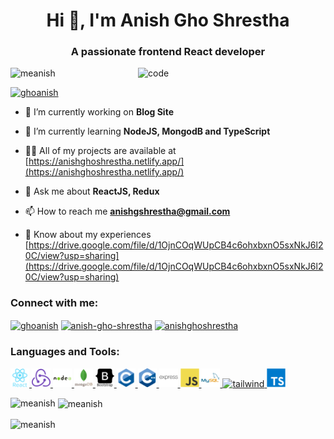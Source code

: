 <h1 align="center">Hi 👋, I'm Anish Gho Shrestha</h1>
<h3 align="center">A passionate frontend React developer</h3>

<img src="https://i.pinimg.com/564x/bf/9c/0d/bf9c0d8b5045e02cc6febd7a4c82ac63.jpg" align="right" alt="code" width="300">


<p align="left"> <img src="https://komarev.com/ghpvc/?username=meanish&label=Profile%20views&color=0e75b6&style=flat" alt="meanish" /> </p>

<p align="left"> <a href="https://twitter.com/ghoanish" target="blank"><img src="https://img.shields.io/twitter/follow/ghoanish?logo=twitter&style=for-the-badge" alt="ghoanish" /></a> </p>

- 🔭 I’m currently working on **Blog Site**

- 🌱 I’m currently learning **NodeJS, MongodB and TypeScript**

- 👨‍💻 All of my projects are available at [https://anishghoshrestha.netlify.app/](https://anishghoshrestha.netlify.app/)

- 💬 Ask me about **ReactJS, Redux**

- 📫 How to reach me **anishgshrestha@gmail.com**

- 📄 Know about my experiences [https://drive.google.com/file/d/1OjnCOqWUpCB4c6ohxbxnO5sxNkJ6l20C/view?usp=sharing](https://drive.google.com/file/d/1OjnCOqWUpCB4c6ohxbxnO5sxNkJ6l20C/view?usp=sharing)

<h3 align="left">Connect with me:</h3>
 <p align="left">
<a href="https://twitter.com/ghoanish" target="blank"><img align="center" src="https://raw.githubusercontent.com/rahuldkjain/github-profile-readme-generator/master/src/images/icons/Social/twitter.svg" alt="ghoanish" height="30" width="30" /></a>
<a href="https://linkedin.com/in/anish-gho-shrestha" target="blank"><img align="center" src="https://raw.githubusercontent.com/rahuldkjain/github-profile-readme-generator/master/src/images/icons/Social/linked-in-alt.svg" alt="anish-gho-shrestha" height="30" width="30" /></a>
<a href="https://instagram.com/anishghoshrestha" target="blank"><img align="center" src="https://raw.githubusercontent.com/rahuldkjain/github-profile-readme-generator/master/src/images/icons/Social/instagram.svg" alt="anishghoshrestha" height="30" width="30" /></a>
</p>

<h3 align="left">Languages and Tools:</h3>
<p align="left"><a href="https://reactjs.org/" target="_blank" rel="noreferrer"> <img src="https://raw.githubusercontent.com/devicons/devicon/master/icons/react/react-original-wordmark.svg" alt="react" width="30" height="30"/> </a> <a href="https://redux.js.org" target="_blank" rel="noreferrer"> <img src="https://raw.githubusercontent.com/devicons/devicon/master/icons/redux/redux-original.svg" alt="redux" width="30" height="30"/> </a><a href="https://nodejs.org" target="_blank" rel="noreferrer"> <img src="https://raw.githubusercontent.com/devicons/devicon/master/icons/nodejs/nodejs-original-wordmark.svg" alt="nodejs" width="30" height="30"/> </a> <a href="https://www.mongodb.com/" target="_blank" rel="noreferrer"> <img src="https://raw.githubusercontent.com/devicons/devicon/master/icons/mongodb/mongodb-original-wordmark.svg" alt="mongodb" width="30" height="30"/> </a><a href="https://getbootstrap.com" target="_blank" rel="noreferrer"> <img src="https://raw.githubusercontent.com/devicons/devicon/master/icons/bootstrap/bootstrap-plain-wordmark.svg" alt="bootstrap" width="30" height="30"/> </a> <a href="https://www.cprogramming.com/" target="_blank" rel="noreferrer"> <img src="https://raw.githubusercontent.com/devicons/devicon/master/icons/c/c-original.svg" alt="c" width="30" height="30"/> </a> <a href="https://www.w3schools.com/cpp/" target="_blank" rel="noreferrer"> <img src="https://raw.githubusercontent.com/devicons/devicon/master/icons/cplusplus/cplusplus-original.svg" alt="cplusplus" width="30" height="30"/> </a> <a href="https://expressjs.com" target="_blank" rel="noreferrer"> <img src="https://raw.githubusercontent.com/devicons/devicon/master/icons/express/express-original-wordmark.svg" alt="express" width="30" height="30"/> </a> <a href="https://developer.mozilla.org/en-US/docs/Web/JavaScript" target="_blank" rel="noreferrer"> <img src="https://raw.githubusercontent.com/devicons/devicon/master/icons/javascript/javascript-original.svg" alt="javascript" width="30" height="30"/> </a>  <a href="https://www.mysql.com/" target="_blank" rel="noreferrer"> <img src="https://raw.githubusercontent.com/devicons/devicon/master/icons/mysql/mysql-original-wordmark.svg" alt="mysql" width="30" height="30"/> </a> <a href="https://tailwindcss.com/" target="_blank" rel="noreferrer"> <img src="https://www.vectorlogo.zone/logos/tailwindcss/tailwindcss-icon.svg" alt="tailwind" width="30" height="30"/> </a> <a href="https://www.typescriptlang.org/" target="_blank" rel="noreferrer"> <img src="https://raw.githubusercontent.com/devicons/devicon/master/icons/typescript/typescript-original.svg" alt="typescript" width="30" height="30"/> </a> </p>

<p><img align="left" src="https://github-readme-stats.vercel.app/api/top-langs?username=meanish&show_icons=true&locale=en&layout=compact" alt="meanish" /></p>

<p>&nbsp;<img align="center" src="https://github-readme-stats.vercel.app/api?username=meanish&show_icons=true&locale=en" alt="meanish" /></p>

<p><img align="center" src="https://github-readme-streak-stats.herokuapp.com/?user=meanish&" alt="meanish" /></p>
